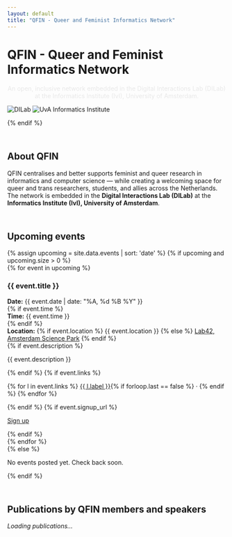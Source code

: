 ```yaml
---
layout: default
title: "QFIN - Queer and Feminist Informatics Network"
---
```


<link rel="stylesheet" href="{{ '/assets/css/custom.css' | relative_url }}">
<script src="{{ '/assets/js/bibtex.js' | relative_url }}"></script>

<!-- Page-specific styles (acts like head overrides) -->
<style>
  /* More breathing room between sections */
  .qfin-section { margin: 3.5rem 0 2.25rem !important; }

  /* Publications: no bold, indented list */
  .pub-list { margin: 0; padding-left: 1.25rem; }
  .pub-list li { padding: 0.6rem 0 0.9rem 0; }
  .pub-title, .pub-authors, .pub-venue { font-weight: 400 !important; }

  /* Default: publication links inherit text colour (not blue) */
  .pub-links a { color: inherit !important; text-decoration: underline; }

  /* Only DOI & URL are light blue */
  .pub-links a[data-accent="true"] { color: var(--blue) !important; }
</style>

<!-- Title under the single header hero image -->
<h1 class="trans-title gradient">QFIN - Queer and Feminist Informatics Network</h1>
<p class="qfin-tagline" style="text-align:center; color:#e8e8e8;">
  An open, inclusive network embedded in the Digital Interactions Lab (DILab) at the Informatics Institute (IvI), University of Amsterdam.
</p>

<div class="qfin-wrap">

<div class="logo-row">
  <img src="{{ '/assets/images/dilab-logo-white.png' | relative_url }}" alt="DILab">
  <img src="{{ '/assets/images/uva-ivi-white.png'    | relative_url }}" alt="UvA Informatics Institute" class="logo-ivi">
</div>

{% endif %}

  <!-- ABOUT -->
  <div class="qfin-section">
    <h2 style="color:var(--blue);">About QFIN</h2>
    <p class="qfin-subtle">
      QFIN centralises and better supports feminist and queer research in informatics and computer science —
      while creating a welcoming space for queer and trans researchers, students, and allies across the Netherlands.
      The network is embedded in the <strong>Digital Interactions Lab (DILab)</strong> at the
      <strong>Informatics Institute (IvI), University of Amsterdam</strong>.
    </p>

  </div>

  <!-- UPCOMING EVENTS -->
  <div class="qfin-section">
    <h2 style="color:var(--blue);">Upcoming events</h2>
    {% assign upcoming = site.data.events | sort: 'date' %}
    {% if upcoming and upcoming.size > 0 %}
      <div class="qfin-grid">
        {% for event in upcoming %}
          <div class="qfin-card">
            <h3 style="color:var(--pink);">{{ event.title }}</h3>
            <div class="qfin-meta"><strong>Date:</strong> {{ event.date | date: "%A, %d %B %Y" }}</div>
            {% if event.time %}<div class="qfin-meta"><strong>Time:</strong> {{ event.time }}</div>{% endif %}
            <div class="qfin-meta">
              <strong>Location:</strong>
              {% if event.location %}
                {{ event.location }}
              {% else %}
                <a href="https://lab42.uva.nl/" target="_blank" rel="noopener">Lab42, Amsterdam Science Park</a>
              {% endif %}
            </div>
            {% if event.description %}<p class="qfin-desc">{{ event.description }}</p>{% endif %}
            {% if event.links %}
              <p class="qfin-small">
                {% for l in event.links %}
                  <a href="{{ l.url }}" target="_blank" rel="noopener">{{ l.label }}</a>{% if forloop.last == false %} · {% endif %}
                {% endfor %}
              </p>
            {% endif %}
            {% if event.signup_url %}
              <p><a class="qfin-btn" href="{{ event.signup_url }}" target="_blank" rel="noopener">Sign up</a></p>
            {% endif %}
          </div>
        {% endfor %}
      </div>
    {% else %}
      <p class="qfin-subtle">No events posted yet. Check back soon.</p>
    {% endif %}
  </div>

  <!-- PUBLICATIONS -->
  <div class="qfin-section">
    <h2 style="color:var(--blue);">Publications by QFIN members and speakers</h2>
    <div id="pub-container"><em class="qfin-subtle">Loading publications...</em></div>
    <script>
      document.addEventListener('DOMContentLoaded', function(){
        renderPublications("{{ '/assets/bibliography/publications.bib' | relative_url }}", "pub-container");

        // After the list renders, mark DOI + URL links for accent colour
        const markAccent = () => {
          document.querySelectorAll('.pub-links a').forEach(a => {
            const t = (a.textContent || '').trim().toUpperCase();
            if (t === 'DOI' || t === 'URL' || a.href.startsWith('https://doi.org/')) {
              a.setAttribute('data-accent','true');
            }
          });
        };
        // small delay to ensure renderPublications finished
        setTimeout(markAccent, 0);
      });
    </script>
  </div>

  <hr class="qfin-hr" />

  <!-- FOUNDING MEMBERS -->
  <div class="qfin-section">
    <h2 style="color:var(--blue);">Founding members</h2>
    {% if site.data.members and site.data.members.size > 0 %}
      <div class="qfin-grid">
        {% for m in site.data.members %}
          <div class="qfin-card qfin-member">
            {% if m.image %}
              <img src="{{ m.image | relative_url }}" alt="{{ m.name }} portrait">
            {% else %}
              <img src="https://via.placeholder.com/84" alt="Placeholder portrait">
            {% endif %}
            <div>
              <h3 style="margin:0 0 0.2rem 0; color:var(--pink);">{{ m.name }}</h3>
              {% if m.pronouns %}<div class="qfin-small"><strong>Pronouns:</strong> {{ m.pronouns }}</div>{% endif %}
              {% if m.affiliation %}<div class="qfin-small"><strong>Affiliation:</strong> {{ m.affiliation }}</div>{% endif %}
              {% if m.email %}<div class="qfin-small"><strong>Email:</strong> <a href="mailto:{{ m.email }}">{{ m.email }}</a></div>{% endif %}
              {% if m.profile %}<div class="qfin-small"><a href="{{ m.profile }}" target="_blank" rel="noopener">Profile</a></div>{% endif %}
            </div>
          </div>
        {% endfor %}
      </div>
    {% else %}
      <p class="qfin-subtle">Founding members will be listed here.</p>
    {% endif %}
  </div>

  <p class="footer-note">
    QFIN is based at the Informatics Institute (IvI), University of Amsterdam.
    Events are held in Lab42 at Amsterdam Science Park.
  </p>

</div>
